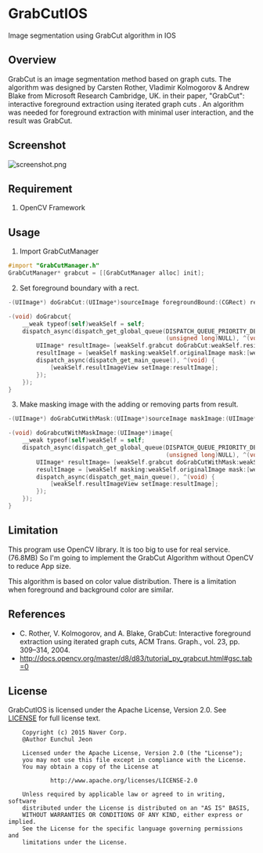 # GrabCutIOS
Image segmentation using GrabCut algorithm in IOS 

## Overview
GrabCut is an image segmentation method based on graph cuts. The algorithm was designed by Carsten Rother, Vladimir Kolmogorov & Andrew Blake from Microsoft Research Cambridge, UK. in their paper, "GrabCut": interactive foreground extraction using iterated graph cuts . An algorithm was needed for foreground extraction with minimal user interaction, and the result was GrabCut.

## Screenshot
![screenshot.png](/files/79285)

## Requirement
1. OpenCV Framework

## Usage
1. Import GrabCutManager
```objectiveC
#import "GrabCutManager.h"
GrabCutManager* grabcut = [[GrabCutManager alloc] init];
```

2. Set foreground boundary with a rect.
```objectiveC
-(UIImage*) doGrabCut:(UIImage*)sourceImage foregroundBound:(CGRect) rect iterationCount:(int)iterCount;
```
```objectiveC
-(void) doGrabcut{
    __weak typeof(self)weakSelf = self;
    dispatch_async(dispatch_get_global_queue(DISPATCH_QUEUE_PRIORITY_DEFAULT,
                                             (unsigned long)NULL), ^(void) {
        UIImage* resultImage= [weakSelf.grabcut doGrabCut:weakSelf.resizedImage foregroundBound:weakSelf.grabRect iterationCount:5];
        resultImage = [weakSelf masking:weakSelf.originalImage mask:[weakSelf resizeImage:resultImage size:weakSelf.originalImage.size]];        
        dispatch_async(dispatch_get_main_queue(), ^(void) {
            [weakSelf.resultImageView setImage:resultImage];
        });
    });
}
```

3. Make masking image with the adding or removing parts from result.
```objectiveC
-(UIImage*) doGrabCutWithMask:(UIImage*)sourceImage maskImage:(UIImage*)maskImage iterationCount:(int) iterCount;
```
```objectiveC
-(void) doGrabcutWithMaskImage:(UIImage*)image{
    __weak typeof(self)weakSelf = self;    
    dispatch_async(dispatch_get_global_queue(DISPATCH_QUEUE_PRIORITY_DEFAULT,
                                             (unsigned long)NULL), ^(void) {
        UIImage* resultImage= [weakSelf.grabcut doGrabCutWithMask:weakSelf.resizedImage maskImage:[weakSelf resizeImage:image size:weakSelf.resizedImage.size] iterationCount:5];
        resultImage = [weakSelf masking:weakSelf.originalImage mask:[weakSelf resizeImage:resultImage size:weakSelf.originalImage.size]];
        dispatch_async(dispatch_get_main_queue(), ^(void) {
            [weakSelf.resultImageView setImage:resultImage];
        });
    });
}
```

## Limitation
This program use OpenCV library.
It is too big to use for real service.(76.8MB)
So I'm going to implement the GrabCut Algorithm without OpenCV to reduce App size.

This algorithm is based on color value distribution. 
There is a limitation when foreground and background color are similar.

## References
* C. Rother, V. Kolmogorov, and A. Blake, GrabCut: Interactive foreground extraction using iterated graph cuts, ACM Trans. Graph., vol. 23, pp. 309–314, 2004.
* http://docs.opencv.org/master/d8/d83/tutorial_py_grabcut.html#gsc.tab=0

## License
GrabCutIOS is licensed under the Apache License, Version 2.0.
See [LICENSE](/files/79302) for full license text.

        Copyright (c) 2015 Naver Corp.
        @Author Eunchul Jeon

        Licensed under the Apache License, Version 2.0 (the "License");
        you may not use this file except in compliance with the License.
        You may obtain a copy of the License at

                http://www.apache.org/licenses/LICENSE-2.0

        Unless required by applicable law or agreed to in writing, software
        distributed under the License is distributed on an "AS IS" BASIS,
        WITHOUT WARRANTIES OR CONDITIONS OF ANY KIND, either express or implied.
        See the License for the specific language governing permissions and
        limitations under the License.
